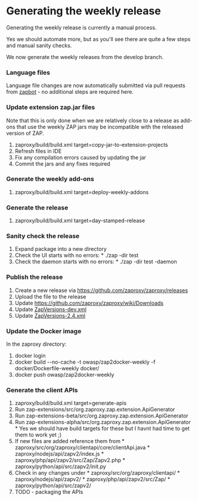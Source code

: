 # Generating the weekly release

Generating the weekly release is currently a manual process.

Yes we should automate more, but as you'll see there are quite a few steps and manual sanity checks.

We now generate the weekly releases from the develop branch.

### Language files
Language file changes are now automatically submitted via pull requests from [zapbot](https://zapbot.github.io/zap-mgmt-scripts/index.html) - no additional steps are required here.

### Update extension zap.jar files
Note that this is only done when we are relatively close to a release as add-ons that use the weekly ZAP jars may be incompatible with the released version of ZAP.
  1. zaproxy/build/build.xml target=copy-jar-to-extension-projects
  1. Refresh files in IDE
  1. Fix any compilation errors caused by updating the jar
  1. Commit the jars and any fixes required

### Generate the weekly add-ons
  1. zaproxy/build/build.xml target=deploy-weekly-addons

### Generate the release
  1. zaproxy/build/build.xml target=day-stamped-release

### Sanity check the release
  1. Expand package into a new directory
  1. Check the UI starts with no errors:
    * ./zap -dir test
  1. Check the daemon starts with no errors:
    * ./zap -dir test -daemon

### Publish the release
  1. Create a new release via https://github.com/zaproxy/zaproxy/releases
  1. Upload the file to the release
  1. Update https://github.com/zaproxy/zaproxy/wiki/Downloads
  1. Update [ZapVersions-dev.xml](https://github.com/zaproxy/zap-admin/blob/master/ZapVersions-dev.xml)
  1. Update [ZapVersions-2.4.xml](https://github.com/zaproxy/zap-admin/blob/master/ZapVersions-2.4.xml)

### Update the Docker image
In the zaproxy directory:
  1. docker login
  1. docker build --no-cache -t owasp/zap2docker-weekly -f docker/Dockerfile-weekly docker/
  1. docker push owasp/zap2docker-weekly

### Generate the client APIs
  1. zaproxy/build/build.xml target=generate-apis
  1. Run zap-extensions/src/org.zaproxy.zap.extension.ApiGenerator
  1. Run zap-extensions-beta/src/org.zaproxy.zap.extension.ApiGenerator
  1. Run zap-extensions-alpha/src/org.zaproxy.zap.extension.ApiGenerator
    * Yes we should have build targets for these but I havnt had time to get them to work yet ;)
  1. If new files are added reference them from
    * zaproxy/src/org/zaproxy/clientapi/core/clientApi.java
    * zaproxy/nodejs/api/zapv2/index.js
    * zaproxy/php/api/zapv2/src/Zap/Zapv2.php
    * zaproxy/python/api/src/zapv2/init.py
  1. Check in any changes under
    * zaproxy/src/org/zaproxy/clientapi/
    * zaproxy/nodejs/api/zapv2/
    * zaproxy/php/api/zapv2/src/Zap/
    * zaproxy/python/api/src/zapv2/
  1. TODO - packaging the APIs